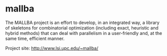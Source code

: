 mallba
======

The MALLBA project is an effort to develop, in an integrated way, a library of skeletons for combinatorial optimization (including exact, heuristic and hybrid methods) that can deal with parallelism in a user-friendly and, at the same time, efficient manner.

Project site: http://www.lsi.upc.edu/~mallba/
